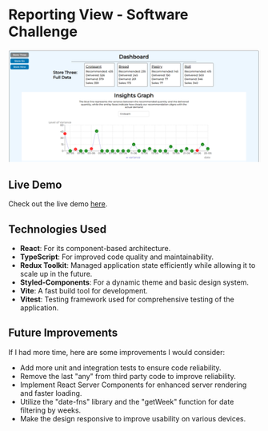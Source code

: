 # Reporting View - Software Challenge

![Project Screenshot](./src/images/Capture.PNG)

## Live Demo

Check out the live demo [here](https://main--deft-biscotti-d2c87a.netlify.app/).

## Technologies Used

- **React**: For its component-based architecture.
- **TypeScript**: For improved code quality and maintainability.
- **Redux Toolkit**: Managed application state efficiently while allowing it to scale up in the future.
- **Styled-Components**: For a dynamic theme and basic design system.
- **Vite**: A fast build tool for development.
- **Vitest**: Testing framework used for comprehensive testing of the application.

## Future Improvements

If I had more time, here are some improvements I would consider:

- Add more unit and integration tests to ensure code reliability.
- Remove the last "any" from third party code to improve reliability.
- Implement React Server Components for enhanced server rendering and faster loading.
- Utilize the "date-fns" library and the "getWeek" function for date filtering by weeks.
- Make the design responsive to improve usability on various devices.
